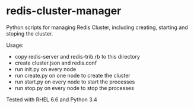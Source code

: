# redis-cluster-manager
Python scripts for managing Redis Cluster, including creating, starting and stoping the cluster.

Usage:
- copy redis-server and redis-trib.rb to this directory
- create cluster.json and redis.conf
- run init.py on every node
- run create.py on one node to create the cluster
- run start.py on every node to start the processes
- run stop.py on every node to stop the processes

Tested with RHEL 6.6 and Python 3.4
